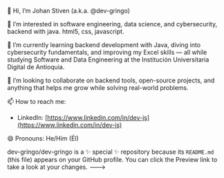 👋 Hi, I’m Johan Stiven (a.k.a. @dev-gringo)

👀 I’m interested in software engineering, data science, and cybersecurity, backend with java. html5, css, javascript.

🌱 I’m currently learning backend development with Java, diving into cybersecurity fundamentals, and improving my Excel skills — all while studying Software and Data Engineering at the Institución Universitaria Digital de Antioquia.

💞️ I’m looking to collaborate on backend tools, open-source projects, and anything that helps me grow while solving real-world problems.

📫 How to reach me:
- LinkedIn: [https://www.linkedin.com/in/dev-js](https://www.linkedin.com/in/dev-js)

😄 Pronouns: He/Him (Él)


dev-gringo/dev-gringo is a ✨ special ✨ repository because its `README.md` (this file) appears on your GitHub profile.
You can click the Preview link to take a look at your changes.
--->

